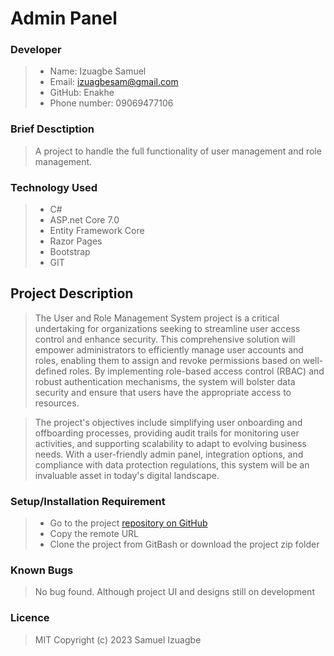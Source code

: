 # Admin Panel
### Developer
> * Name: Izuagbe Samuel
> * Email: izuagbesam@gmail.com
> * GitHub: Enakhe
> * Phone number: 09069477106

### Brief Desctiption
> A project to handle the full functionality of user management and role management.

### Technology Used
> * C#
> * ASP.net Core 7.0
> * Entity Framework Core
> * Razor Pages
> * Bootstrap
> * GIT


## Project Description
>  The User and Role Management System project is a critical undertaking for organizations seeking to streamline user access control and enhance security. This comprehensive solution will empower administrators to efficiently manage user accounts and roles, enabling them to assign and revoke permissions based on well-defined roles. By implementing role-based access control (RBAC) and robust authentication mechanisms, the system will bolster data security and ensure that users have the appropriate access to resources.

> The project's objectives include simplifying user onboarding and offboarding processes, providing audit trails for monitoring user activities, and supporting scalability to adapt to evolving business needs. With a user-friendly admin panel, integration options, and compliance with data protection regulations, this system will be an invaluable asset in today's digital landscape.

### Setup/Installation Requirement
> * Go to the project [repository on GitHub](https://github.com/enakhe/AdminPanelOriginal)
> * Copy the remote URL 
> * Clone the project from GitBash or download the project zip folder

### Known Bugs
> No bug found. Although project UI and designs still on development

### Licence
> MIT
> Copyright (c) 2023 Samuel Izuagbe